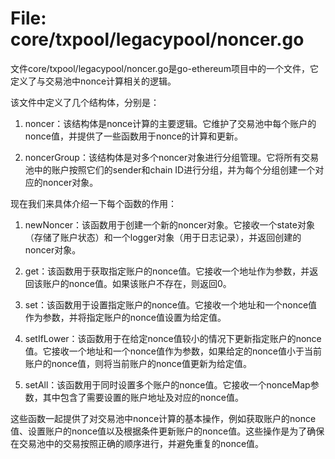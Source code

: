# File: core/txpool/legacypool/noncer.go

文件core/txpool/legacypool/noncer.go是go-ethereum项目中的一个文件，它定义了与交易池中nonce计算相关的逻辑。

该文件中定义了几个结构体，分别是：

1. noncer：该结构体是nonce计算的主要逻辑。它维护了交易池中每个账户的nonce值，并提供了一些函数用于nonce的计算和更新。

2. noncerGroup：该结构体是对多个noncer对象进行分组管理。它将所有交易池中的账户按照它们的sender和chain ID进行分组，并为每个分组创建一个对应的noncer对象。

现在我们来具体介绍一下每个函数的作用：

1. newNoncer：该函数用于创建一个新的noncer对象。它接收一个state对象（存储了账户状态）和一个logger对象（用于日志记录），并返回创建的noncer对象。

2. get：该函数用于获取指定账户的nonce值。它接收一个地址作为参数，并返回该账户的nonce值。如果该账户不存在，则返回0。

3. set：该函数用于设置指定账户的nonce值。它接收一个地址和一个nonce值作为参数，并将指定账户的nonce值设置为给定值。

4. setIfLower：该函数用于在给定nonce值较小的情况下更新指定账户的nonce值。它接收一个地址和一个nonce值作为参数，如果给定的nonce值小于当前账户的nonce值，则将当前账户的nonce值更新为给定值。

5. setAll：该函数用于同时设置多个账户的nonce值。它接收一个nonceMap参数，其中包含了需要设置的账户地址及对应的nonce值。

这些函数一起提供了对交易池中nonce计算的基本操作，例如获取账户的nonce值、设置账户的nonce值以及根据条件更新账户的nonce值。这些操作是为了确保在交易池中的交易按照正确的顺序进行，并避免重复的nonce值。

